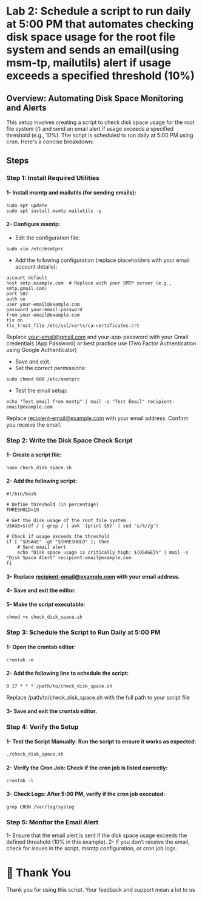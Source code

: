 # Lab 2: Schedule a script to run daily at 5:00 PM that automates checking disk space usage for the root file system and sends an email(using msm-tp, mailutils) alert if usage exceeds a specified threshold (10%)
## Overview: Automating Disk Space Monitoring and Alerts
This setup involves creating a script to check disk space usage for the root file system (/) and send an email alert if usage exceeds a specified threshold (e.g., 10%). The script is scheduled to run daily at 5:00 PM using cron. Here's a concise breakdown:
## Steps 
### Step 1: Install Required Utilities
#### 1- Install msmtp and mailutils (for sending emails):
```
sudo apt update
sudo apt install msmtp mailutils -y
```
#### 2- Configure msmtp:
- Edit the configuration file:
```
sudo vim /etc/msmtprc
```
- Add the following configuration (replace placeholders with your email account details):
```
account default
host smtp.example.com  # Replace with your SMTP server (e.g., smtp.gmail.com)
port 587
auth on
user your-email@example.com
password your-email-password
from your-email@example.com
tls on
tls_trust_file /etc/ssl/certs/ca-certificates.crt
```
Replace your-email@gmail.com and your-app-password with your Gmail credentials (App Password) or best practice use (Two Factor Authentication using Google Authenticator)
- Save and exit.
- Set the correct permissions:
```
sudo chmod 600 /etc/msmtprc
```
- Test the email setup:
```
echo "Test email from msmtp" | mail -s "Test Email" recipient-email@example.com
```
Replace recipient-email@example.com with your email address. Confirm you receive the email.
### Step 2: Write the Disk Space Check Script
#### 1- Create a script file:
```
nano check_disk_space.sh
```
#### 2- Add the following script:
```
#!/bin/bash

# Define threshold (in percentage)
THRESHOLD=10

# Get the disk usage of the root file system
USAGE=$(df / | grep / | awk '{print $5}' | sed 's/%//g')

# Check if usage exceeds the threshold
if [ "$USAGE" -gt "$THRESHOLD" ]; then
    # Send email alert
    echo "Disk space usage is critically high: ${USAGE}%" | mail -s "Disk Space Alert" recipient-email@example.com
fi
```
#### 3- Replace recipient-email@example.com with your email address.
#### 4- Save and exit the editor.
#### 5- Make the script executable:
```
chmod +x check_disk_space.sh
```
### Step 3: Schedule the Script to Run Daily at 5:00 PM
#### 1- Open the crontab editor:
```
crontab -e
```
#### 2- Add the following line to schedule the script:
```
0 17 * * * /path/to/check_disk_space.sh
```
Replace /path/to/check_disk_space.sh with the full path to your script file
#### 3- Save and exit the crontab editor.
### Step 4: Verify the Setup
#### 1- Test the Script Manually: Run the script to ensure it works as expected:
```
./check_disk_space.sh
```
#### 2- Verify the Cron Job: Check if the cron job is listed correctly:
```
crontab -l
```
#### 3- Check Logs: After 5:00 PM, verify if the cron job executed:
```
grep CRON /var/log/syslog
```
### Step 5: Monitor the Email Alert
1- Ensure that the email alert is sent if the disk space usage exceeds the defined threshold (10% in this example).
2- If you don’t receive the email, check for issues in the script, msmtp configuration, or cron job logs.
# 🙏 Thank You 
Thank you for using this script. Your feedback and support mean a lot to us

